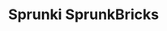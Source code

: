 ---
slug: sprunki-sprunkbricks
title: Sprunki SprunkBricks
description: "Sprunki SprunkBricks is an exciting online game. Play for free directly in your browser!"
icon: /images/popular_mods/Sprunki SprunkBricks.png
url: https://wowtbc.net/sprunkin/sprunkbricks/index.html
previewImage: /images/popular_mods/Sprunki SprunkBricks.png
type: popular mods

# SEO配置
seo:
  title: "Sprunki SprunkBricks - Play Free Online Game | Fun Browser Games"
  description: "Sprunki SprunkBricks - Play this fun online game for free in your browser. No download required!"
  ogImage: "/images/popular_mods/Sprunki SprunkBricks.png"
  keywords: "sprunki-sprunkbricks, online game, browser game, free game, popular mods game, play online"

videoUrls:
  - https://www.youtube.com/embed/example1
  - https://www.youtube.com/embed/example2

whyPlay:
  title: "Why Play Sprunki SprunkBricks?"
  items:
    - "Immersive Gameplay: Sprunki SprunkBricks offers an engaging and immersive gaming experience that will keep you entertained for hours"
    - "Challenging Levels: Test your skills with increasingly difficult challenges and obstacles"
    - "Beautiful Graphics: Enjoy stunning visuals and smooth animations that bring the game world to life"
    - "Regular Updates: New content and features are added regularly to keep the game fresh and exciting"
    - "Free to Play: Experience all the fun without spending a penny"
    - "Community Features: Connect with other players, share strategies, and compete for high scores"
    - "Cross-Platform: Play on any device with a web browser, no downloads required"

features:
  title: "Key Features of Sprunki SprunkBricks"
  image: "/images/popular_mods/Sprunki SprunkBricks.png"
  items:
    - "Intuitive Controls: Easy to learn controls make Sprunki SprunkBricks accessible for players of all skill levels"
    - "Multiple Game Modes: Enjoy various gameplay options that provide different challenges and experiences"
    - "Character Customization: Personalize your gaming experience with unique characters and items"
    - "Achievement System: Complete special tasks to earn rewards and recognition"
    - "Leaderboards: Compete with players worldwide and see who can achieve the highest scores"

characteristics:
  title: "Game Characteristics"
  image: "/images/popular_mods/Sprunki SprunkBricks.png"
  items:
    - "Genre: Popular mods game with elements of strategy and skill"
    - "Difficulty: Suitable for both casual gamers and those seeking a challenge"
    - "Play Time: Quick sessions or extended gameplay, depending on your preference"
    - "Art Style: Vibrant and engaging visuals that enhance the gaming experience"
    - "Sound Design: Immersive audio that complements the gameplay perfectly"

info: "Sprunki SprunkBricks is an exciting online game that offers players a unique and engaging gaming experience. With its intuitive controls, stunning visuals, and challenging gameplay, Sprunki SprunkBricks provides hours of entertainment for players of all ages and skill levels. Whether you're looking for a quick gaming session during a break or an extended play session, Sprunki SprunkBricks delivers an immersive experience that will keep you coming back for more. The game features multiple levels of increasing difficulty, ensuring that players are constantly challenged as they progress. With regular updates adding new content and features, Sprunki SprunkBricks remains fresh and exciting, providing endless entertainment options for its growing community of players."

howToPlayIntro: "Welcome to Sprunki SprunkBricks! This guide will walk you through the basics and help you master the game. Whether you're a beginner or looking to improve your skills, these tips and instructions will enhance your gaming experience."

howToPlaySteps:
  - title: "Getting Started"
    description: "Begin your Sprunki SprunkBricks adventure by familiarizing yourself with the controls. Use your keyboard or mouse to navigate through the game interface. The tutorial will guide you through the basic mechanics and help you understand the objectives."
  - title: "Understanding the Objectives"
    description: "In Sprunki SprunkBricks, your main goal is to progress through levels by completing specific objectives. Each level presents unique challenges that require different strategies and approaches."
  - title: "Mastering the Controls"
    description: "Practice using the controls to improve your precision and reaction time. Sprunki SprunkBricks requires quick reflexes and strategic thinking to overcome obstacles and defeat opponents."
  - title: "Utilizing Power-ups"
    description: "Collect power-ups throughout the game to enhance your abilities and overcome difficult challenges. Each power-up offers unique advantages that can be crucial for success."
  - title: "Developing Strategies"
    description: "As you progress in Sprunki SprunkBricks, develop effective strategies for different scenarios. Analyze patterns, anticipate challenges, and adapt your approach to maximize your performance."

faq:
  title: "Frequently Asked Questions about Sprunki SprunkBricks"
  items:
    - question: "Is Sprunki SprunkBricks free to play?"
      answer: "Yes, Sprunki SprunkBricks is completely free to play directly in your web browser. No downloads or purchases are required to enjoy the full game experience."
    - question: "Can I play Sprunki SprunkBricks on mobile devices?"
      answer: "Yes, Sprunki SprunkBricks is optimized for both desktop and mobile play. You can enjoy the game on any device with a web browser and internet connection."
    - question: "Are there any in-game purchases?"
      answer: "While Sprunki SprunkBricks is free to play, there may be optional in-game purchases available for cosmetic items or additional features that don't affect core gameplay."
    - question: "How often is Sprunki SprunkBricks updated?"
      answer: "The developers regularly update Sprunki SprunkBricks with new content, features, and improvements based on player feedback and game performance."
    - question: "Can I play Sprunki SprunkBricks offline?"
      answer: "Currently, Sprunki SprunkBricks requires an internet connection to play as it's a browser-based online game."
    - question: "Is Sprunki SprunkBricks suitable for children?"
      answer: "Yes, Sprunki SprunkBricks is designed to be family-friendly and suitable for players of all ages."
    - question: "How do I report bugs or issues?"
      answer: "If you encounter any problems while playing Sprunki SprunkBricks, you can report them through the game's support page or contact the developers directly through their website."
    - question: "Still Have Questions?"
      answer: "If you have additional questions about Sprunki SprunkBricks that aren't covered in this FAQ, please visit our support center or contact our customer service team for assistance."
---